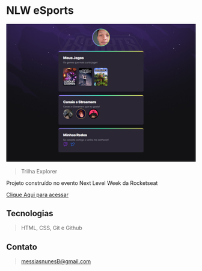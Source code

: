 # NLW eSports 

![preview](./.github/preview.png)

>Trilha Explorer

Projeto construído no evento Next Level Week da Rocketseat 

[Clique Aqui para acessar](https://mezlokk.github.io/nlw-esports-explorer/)


## Tecnologias

>HTML,
>CSS,
>Git e Github

## Contato

>messiasnunesB@gmail.com